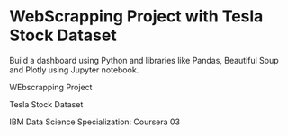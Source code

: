 # WebScrapping Project with Tesla Stock Dataset

Build a dashboard using Python and libraries like Pandas, Beautiful Soup and Plotly using Jupyter notebook.

WEbscrapping Project

Tesla Stock Dataset

IBM Data Science Specialization: Coursera 03
